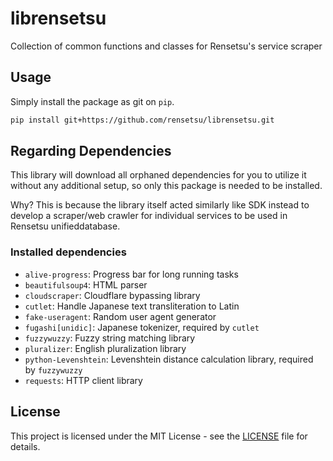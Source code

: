 # librensetsu

Collection of common functions and classes for Rensetsu's service scraper

## Usage

Simply install the package as git on `pip`.

```bash
pip install git+https://github.com/rensetsu/librensetsu.git
```

## Regarding Dependencies

This library will download all orphaned dependencies for you to utilize it
without any additional setup, so only this package is needed to be installed.

Why? This is because the library itself acted similarly like SDK instead to
develop a scraper/web crawler for individual services to be used in Rensetsu
unifieddatabase.

### Installed dependencies

- `alive-progress`: Progress bar for long running tasks
- `beautifulsoup4`: HTML parser
- `cloudscraper`: Cloudflare bypassing library
- `cutlet`: Handle Japanese text transliteration to Latin
- `fake-useragent`: Random user agent generator
- `fugashi[unidic]`: Japanese tokenizer, required by `cutlet`
- `fuzzywuzzy`: Fuzzy string matching library
- `pluralizer`: English pluralization library
- `python-Levenshtein`: Levenshtein distance calculation library, required by
  `fuzzywuzzy`
- `requests`: HTTP client library

## License

This project is licensed under the MIT License - see the [LICENSE](LICENSE) file
for details.
